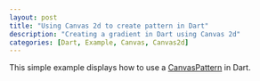 ```yaml
---
layout: post
title: "Using Canvas 2d to create pattern in Dart"
description: "Creating a gradient in Dart using Canvas 2d"
categories: [Dart, Example, Canvas, Canvas2d]
---
```


This simple example displays how to use a [CanvasPattern](http://api.dartlang.org/docs/bleeding_edge/dart_html/CanvasPattern.html) in Dart. 

<script src="https://gist.github.com/4150722.js"><!-- gist --></script>
